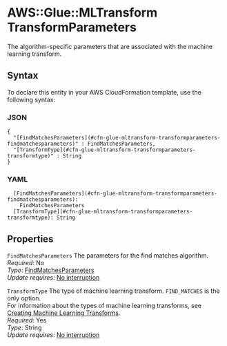 # AWS::Glue::MLTransform TransformParameters<a name="aws-properties-glue-mltransform-transformparameters"></a>

The algorithm\-specific parameters that are associated with the machine learning transform\.

## Syntax<a name="aws-properties-glue-mltransform-transformparameters-syntax"></a>

To declare this entity in your AWS CloudFormation template, use the following syntax:

### JSON<a name="aws-properties-glue-mltransform-transformparameters-syntax.json"></a>

```
{
  "[FindMatchesParameters](#cfn-glue-mltransform-transformparameters-findmatchesparameters)" : FindMatchesParameters,
  "[TransformType](#cfn-glue-mltransform-transformparameters-transformtype)" : String
}
```

### YAML<a name="aws-properties-glue-mltransform-transformparameters-syntax.yaml"></a>

```
  [FindMatchesParameters](#cfn-glue-mltransform-transformparameters-findmatchesparameters):
    FindMatchesParameters
  [TransformType](#cfn-glue-mltransform-transformparameters-transformtype): String
```

## Properties<a name="aws-properties-glue-mltransform-transformparameters-properties"></a>

`FindMatchesParameters` <a name="cfn-glue-mltransform-transformparameters-findmatchesparameters"></a>
The parameters for the find matches algorithm\.  
_Required_: No  
_Type_: [FindMatchesParameters](aws-properties-glue-mltransform-transformparameters-findmatchesparameters.md)  
_Update requires_: [No interruption](https://docs.aws.amazon.com/AWSCloudFormation/latest/UserGuide/using-cfn-updating-stacks-update-behaviors.html#update-no-interrupt)

`TransformType` <a name="cfn-glue-mltransform-transformparameters-transformtype"></a>
The type of machine learning transform\. `FIND_MATCHES` is the only option\.  
For information about the types of machine learning transforms, see [Creating Machine Learning Transforms](https://docs.aws.amazon.com/glue/latest/dg/add-job-machine-learning-transform.html)\.  
_Required_: Yes  
_Type_: String  
_Update requires_: [No interruption](https://docs.aws.amazon.com/AWSCloudFormation/latest/UserGuide/using-cfn-updating-stacks-update-behaviors.html#update-no-interrupt)
